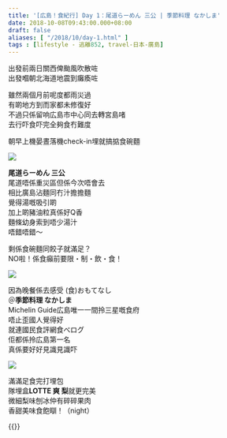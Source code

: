 ```yaml
---
title: '[広島！食紀行] Day 1：尾道らーめん 三公 | 季節料理 なかしま'
date: 2018-10-08T09:43:00.000+08:00
draft: false
aliases: [ "/2018/10/day-1.html" ]
tags : [lifestyle - 逃離852, travel-日本-廣島]
---
```


出發前兩日關西俾颱風吹散咗  
出發嗰朝北海道地震到癱瘓咗

  

雖然兩個月前呢度都雨災過  
有啲地方到而家都未修復好  
不過只係留响広島市中心同去轉宮島啫  
去行吓食吓完全夠食冇難度

  

朝早上機晏晝落機check-in埋就搞掂食碗麵

![](/images/hiroshima1.jpg)

**尾道らーめん 三公**  
尾道唔係重災區但係今次唔會去  
相比廣島沾麵同冇汁擔擔麵  
覺得湯嘅吸引啲  
加上啲豬油粒真係好Q香  
麵條幼身索到唔少湯汁  
唔錯唔錯～

  

剩係食碗麵同餃子就滿足？  
NO啦！係食癲前要限・制・飲・食！

![](/images/hiroshima1b.jpg)

因為晚餐係去感受 (食)おもてなし  
＠**季節料理 なかしま**  
Michelin Guide広島唯一一間拎三星嘅食府  
唔止歪國人覺得好  
就連國民食評網食べログ  
佢都係拎広島第一名  
真係要好好見識見識吓

![](/images/hiroshima1c.jpg)

滿滿足食完打埋包  
隊埋盒**LOTTE 爽 梨**就更完美  
微細梨味刨冰仲有碎碎果肉  
香甜美味食飽瞓！（night）  
  
{{<hiroshima>}}  
